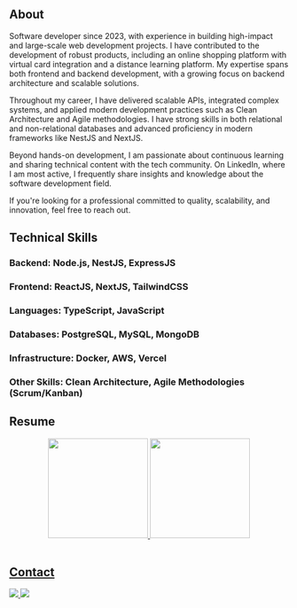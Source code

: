 ## About

Software developer since 2023, with experience in building high-impact and large-scale web development projects. I have contributed to the development of robust products, including an online shopping platform with virtual card integration and a distance learning platform. My expertise spans both frontend and backend development, with a growing focus on backend architecture and scalable solutions.

Throughout my career, I have delivered scalable APIs, integrated complex systems, and applied modern development practices such as Clean Architecture and Agile methodologies. I have strong skills in both relational and non-relational databases and advanced proficiency in modern frameworks like NestJS and NextJS.

Beyond hands-on development, I am passionate about continuous learning and sharing technical content with the tech community. On LinkedIn, where I am most active, I frequently share insights and knowledge about the software development field.

If you're looking for a professional committed to quality, scalability, and innovation, feel free to reach out.

## Technical Skills

### Backend: Node.js, NestJS, ExpressJS

### Frontend: ReactJS, NextJS, TailwindCSS

### Languages: TypeScript, JavaScript

### Databases: PostgreSQL, MySQL, MongoDB

### Infrastructure: Docker, AWS, Vercel

### Other Skills: Clean Architecture, Agile Methodologies (Scrum/Kanban)

## Resume

<div align="center">
  <a href="https://github.com/DevVictor19">
  <img height="180em" src="https://github-readme-stats.vercel.app/api?username=DevVictor19&show_icons=true&theme=tokyonight&include_all_commits=true&count_private=true"/>
  <img height="180em" src="https://github-readme-stats.vercel.app/api/top-langs/?username=DevVictor19&layout=compact&langs_count=7&theme=tokyonight"/>
</div>
<br>
  
## Contact
  <div> 
    <a href = "mailto:antoniovictor1604@gmail.com">
      <img src="https://img.shields.io/badge/-Gmail-%23333?style=for-the-badge&logo=gmail&logoColor=white" target="_blank">
    </a>
    <a href="https://br.linkedin.com/in/antonio-victor-borges-4a2852228" target="_blank">
      <img src="https://img.shields.io/badge/-LinkedIn-%230077B5?style=for-the-badge&logo=linkedin&logoColor=white" target="_blank">
    </a> 
  </div>
<br>
